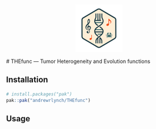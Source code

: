 
<p align="center">
  <img width="auto" height="128" src="img/THEfunc_logo.png">
</p>
# THEfunc — Tumor Heterogeneity and Evolution functions

<!-- badges: start -->
<!-- badges: end -->

## Installation

``` r
# install.packages("pak")
pak::pak("andrewrlynch/THEfunc")
```

## Usage
